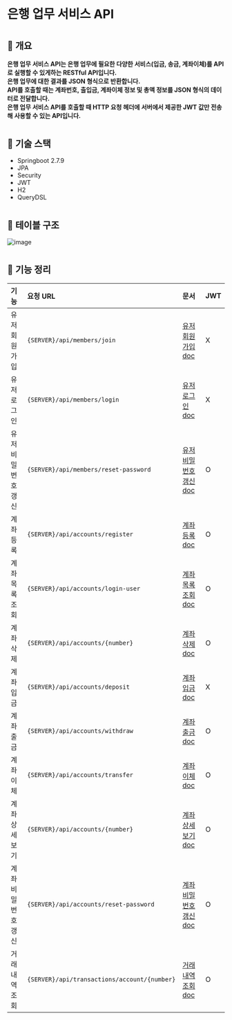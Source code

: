 # 은행 업무 서비스 API 

#
## 🧷 개요
**은행 업무 서비스 API는 은행 업무에 필요한 다양한 서비스(입금, 송금, 계좌이체)를 API로 실행할 수 있게하는 RESTful API입니다.**</br>
**은행 업무에 대한 결과를 JSON 형식으로 반환합니다.**</br>
**API를 호출할 때는 계좌번호, 출입금, 계좌이체 정보 및 총액 정보를 JSON 형식의 데이터로 전달합니다.**</br>
**은행 업무 서비스 API를 호출할 때 HTTP 요청 헤더에 서버에서 제공한 JWT 값만 전송해 사용할 수 있는 API입니다.**

#
## 🧷 기술 스택

- Springboot 2.7.9
- JPA
- Security
- JWT
- H2
- QueryDSL

#
## 🧷 테이블 구조
<img alt="image" src="https://user-images.githubusercontent.com/85926257/224892792-54f75c8d-9829-4eca-8a4c-4dd3ad8787a5.png">

#
## 🧷 기능 정리

|기능|요청 URL|문서|JWT|
|:-|:-|:-|:-|
|유저 회원가입|`{SERVER}/api/members/join`|[유저 회원가입 doc](https://github.com/isayaksh/bank/blob/master/docs/memberJoin.md)|X|
|유저 로그인|`{SERVER}/api/members/login`|[유저 로그인 doc](https://github.com/isayaksh/bank/blob/master/docs/memberLogin.md)|X|
|유저 비밀번호 갱신|`{SERVER}/api/members/reset-password`|[유저 비밀번호 갱신 doc](https://github.com/isayaksh/bank/blob/master/docs/memberResetPassword.md)|O|
|계좌 등록|`{SERVER}/api/accounts/register`|[계좌 등록 doc](https://github.com/isayaksh/bank/blob/master/docs/accountRegister.md)|O|
|계좌 목록 조회|`{SERVER}/api/accounts/login-user`|[계좌 목록 조회 doc](https://github.com/isayaksh/bank/blob/master/docs/accountList.md)|O|
|계좌 삭제|`{SERVER}/api/accounts/{number}`|[계좌 삭제 doc](https://github.com/isayaksh/bank/blob/master/docs/accountDelete.md)|O|
|계좌 입금|`{SERVER}/api/accounts/deposit`|[계좌 입금 doc](https://github.com/isayaksh/bank/blob/master/docs/accountDeposit.md)|X|
|계좌 출금|`{SERVER}/api/accounts/withdraw`|[계좌 출금 doc](https://github.com/isayaksh/bank/blob/master/docs/accountWithdraw.md)|O|
|계좌 이체|`{SERVER}/api/accounts/transfer`|[계좌 이체 doc](https://github.com/isayaksh/bank/blob/master/docs/accountTransfer.md)|O|
|계좌 상세보기|`{SERVER}/api/accounts/{number}`|[계좌 상세보기 doc](https://github.com/isayaksh/bank/blob/master/docs/accountDetail.md)|O|
|계좌 비밀번호 갱신|`{SERVER}/api/accounts/reset-password`|[계좌 비밀번호 갱신 doc](https://github.com/isayaksh/bank/blob/master/docs/accountResetPassword.md)|O|
|거래내역 조회|`{SERVER}/api/transactions/account/{number}`|[거래내역 조회 doc](https://github.com/isayaksh/bank/blob/master/docs/transactionList.md)|O|